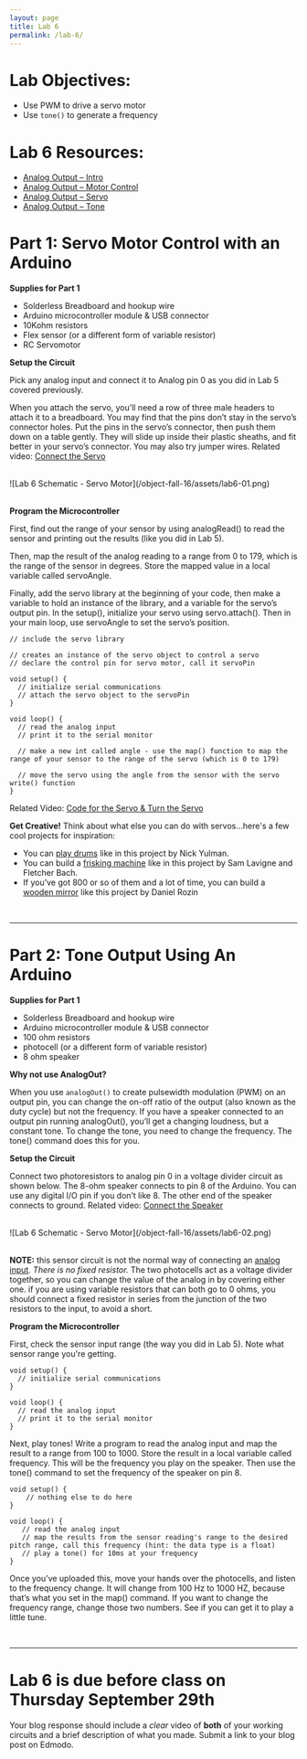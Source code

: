 ```yaml
---
layout: page
title: Lab 6
permalink: /lab-6/
---
```


# **Lab Objectives:**

+ Use PWM to drive a servo motor
+ Use `tone()` to generate a frequency

# **Lab 6 Resources:**

+ [Analog Output – Intro](https://vimeo.com/93554355)
+ [Analog Output – Motor Control](https://vimeo.com/93555504)
+ [Analog Output – Servo](https://vimeo.com/93608912)
+ [Analog Output – Tone](https://vimeo.com/93610177)


# **Part 1: Servo Motor Control with an Arduino**

**Supplies for Part 1**

+ Solderless Breadboard and hookup wire
+ Arduino microcontroller module & USB connector
+ 10Kohm resistors
+ Flex sensor (or a different form of variable resistor)
+ RC Servomotor

**Setup the Circuit**

Pick any analog input and connect it to Analog pin 0 as you did in Lab 5 covered previously. 

When you attach the servo, you’ll need a row of three male headers to attach it to a breadboard. You may find that the pins don’t stay in the servo’s connector holes. Put the pins in the servo’s connector, then push them down on a table gently. They will slide up inside their plastic sheaths, and fit better in your servo’s connector. You may also try jumper wires. Related video: [Connect the Servo](https://vimeo.com/93608912#t=1m12s)

<br>
![Lab 6 Schematic - Servo Motor](/object-fall-16/assets/lab6-01.png)
<br><br>

**Program the Microcontroller**

First, find out the range of your sensor by using analogRead() to read the sensor and printing out the results (like you did in Lab 5).

Then, map the result of the analog reading to a range from 0 to 179, which is the range of the sensor in degrees. Store the mapped value in a local variable called servoAngle.

Finally, add the servo library at the beginning of your code, then make a variable to hold an instance of the library, and a variable for the servo’s output pin. In the setup(), initialize your servo using servo.attach(). Then in your main loop, use servoAngle to set the servo’s position.


	// include the servo library
	 
	// creates an instance of the servo object to control a servo
	// declare the control pin for servo motor, call it servoPin
	 
	void setup() {
	  // initialize serial communications
	  // attach the servo object to the servoPin
	} 
	 
	void loop() {
	  // read the analog input
	  // print it to the serial monitor
	 
	  // make a new int called angle - use the map() function to map the range of your sensor to the range of the servo (which is 0 to 179)
	 
	  // move the servo using the angle from the sensor with the servo write() function
	}

Related Video: [Code for the Servo & Turn the Servo](https://vimeo.com/93608912#t=2m37s)

**Get Creative!** Think about what else you can do with servos...here's a few cool projects for inspiration:

+ You can [play drums](http://itp.nyu.edu/~ndy204/blog/?p=141) like in this project by Nick Yulman.
+ You can build a [frisking machine](http://frsk04.com/) like in this project by Sam Lavigne and Fletcher Bach.
+ If you’ve got 800 or so of them and a lot of time, you can build a [wooden mirror](http://smoothware.com/danny/woodenmirror.html) like this project by Daniel Rozin


<br>
<hr>

# **Part 2: Tone Output Using An Arduino**

**Supplies for Part 1**

+ Solderless Breadboard and hookup wire
+ Arduino microcontroller module & USB connector
+ 100 ohm resistors
+ photocell (or a different form of variable resistor)
+ 8 ohm speaker


**Why not use AnalogOut?**

When you use `analogOut()` to create pulsewidth modulation (PWM) on an output pin, you can change the on-off ratio of the output (also known as the duty cycle) but not the frequency. If you have a speaker connected to an output pin running analogOut(), you’ll get a changing loudness, but a constant tone. To change the tone, you need to change the frequency. The tone() command does this for you.

**Setup the Circuit**

Connect two photoresistors to analog pin 0 in a voltage divider circuit as shown below. The 8-ohm speaker connects to pin 8 of the Arduino. You can use any digital I/O pin if you don’t like 8. The other end of the speaker connects to ground. Related video: [Connect the Speaker](https://vimeo.com/93610177#t=1m46s)

<br>
![Lab 6 Schematic - Servo Motor](/object-fall-16/assets/lab6-02.png)
<br><br>

**NOTE:** this sensor circuit is not the normal way of connecting an [analog input](/object-fall-16/lab-5). *There is no fixed resistor.* The two photocells act as a voltage divider together, so you can change the value of the analog in by covering either one. if you are using variable resistors that can both go to 0 ohms, you should connect a fixed resistor in series from the junction of the two resistors to the input, to avoid a short.

**Program the Microcontroller**

First, check the sensor input range (the way you did in Lab 5). Note what sensor range you're getting. 
	
	void setup() {
	  // initialize serial communications
	} 
	 
	void loop() {
	  // read the analog input
	  // print it to the serial monitor
	}

Next, play tones! Write a program to read the analog input and map the result to a range from 100 to 1000. Store the result in a local variable called frequency. This will be the frequency you play on the speaker. Then use the tone() command to set the frequency of the speaker on pin 8.

	void setup() {
	    // nothing else to do here
	}
	 
	void loop() {
	   // read the analog input
	   // map the results from the sensor reading's range to the desired pitch range, call this frequency (hint: the data type is a float)
	   // play a tone() for 10ms at your frequency
	}

Once you’ve uploaded this, move your hands over the photocells, and listen to the frequency change. It will change from 100 Hz to 1000 HZ, because that’s what you set in the map() command. If you want to change the frequency range, change those two numbers. See if you can get it to play a little tune.

<br>
<hr>

# **Lab 6 is due before class on Thursday September 29th** 

Your blog response should include a *clear* video of **both** of your working circuits and a brief description of what you made. Submit a link to your blog post on Edmodo. 


